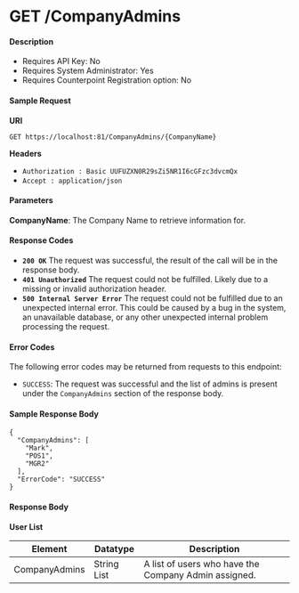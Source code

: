 
# GET /CompanyAdmins

#### Description

- Requires API Key: No
- Requires System Administrator: Yes
- Requires Counterpoint Registration option: No

#### Sample Request

**URI**

`GET https://localhost:81/CompanyAdmins/{CompanyName}`

**Headers**
- `Authorization : Basic UUFUZXN0R29sZi5NR1I6cGFzc3dvcmQx`
- `Accept : application/json`

#### Parameters
**CompanyName**: The Company Name to retrieve information for.

#### Response Codes
- **<code>200 OK</code>** The request was successful, the result of the call will be in the response body.
- **<code>401 Unauthorized</code>** The request could not be fulfilled. Likely due to a missing or invalid authorization header.
- **<code>500 Internal Server Error</code>** The request could not be fulfilled due to an unexpected internal error. This could be caused by a bug in the system, an unavailable database, or any other unexpected internal problem processing the request.
 
#### Error Codes
The following error codes may be returned from requests to this endpoint:
- `SUCCESS`: The request was successful and the list of admins is present under the `CompanyAdmins` section of the response body.

#### Sample Response Body

```
{
  "CompanyAdmins": [
    "Mark",
    "POS1",
    "MGR2"
  ],
  "ErrorCode": "SUCCESS"
}
```

#### Response Body

**User List**

Element | Datatype | Description
------- | -------- | -----------
CompanyAdmins | String List | A list of users who have the Company Admin assigned.
